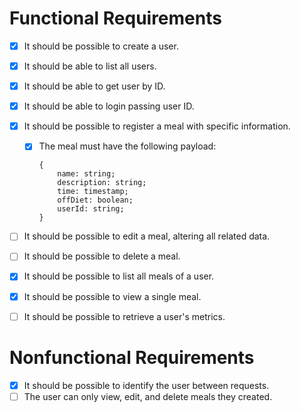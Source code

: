 # Functional Requirements
- [x] It should be possible to create a user.
- [x] It should be able to list all users.
- [x] It should be able to get user by ID.
- [x] It should be able to login passing user ID.
- [x] It should be possible to register a meal with specific information.
    - [x] The meal must have the following payload:
        ```
        {
            name: string;
            description: string;
            time: timestamp;
            offDiet: boolean;
            userId: string;
        }
        ```
- [ ] It should be possible to edit a meal, altering all related data.
- [ ] It should be possible to delete a meal.
- [x] It should be possible to list all meals of a user.
- [x] It should be possible to view a single meal.
- [ ] It should be possible to retrieve a user's metrics.


# Nonfunctional Requirements

- [x] It should be possible to identify the user between requests.
- [ ] The user can only view, edit, and delete meals they created.
